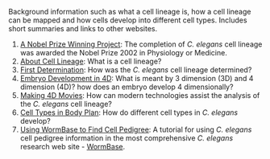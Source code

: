 Background information such as what a cell lineage is, how a cell
lineage can be mapped and how cells develop into different cell types.
Includes short summaries and links to other websites.

1.  [A Nobel Prize Winning
    Project](/nobel-prize-winning-project "A Nobel Prize Winning Project"):
    The completion of *C. elegans* cell lineage was awarded the Nobel
    Prize 2002 in Physiology or Medicine.
2.  [About Cell
    Lineage](/about-cell-lineage-and-fate-mapping "About Cell Lineage and Fate Mapping"):
    What is a cell lineage?
3.  [First
    Determination](/example-research-cell-lineage "Example Research - Cell Lineage"):
    How was the *C. elegans* cell lineage determined?
4.  [Embryo Development in
    4D](/embryo-development-4d "Embryo Development in 4D"): What is
    meant by 3 dimension (3D) and 4 dimension (4D)? how does an embryo
    develop 4 dimensionally?
5.  [Making 4D Movies](making-4d-movies): How can modern technologies
    assist the analysis of the *C. elegans* cell lineage?
6.  [Cell Types in Body
    Plan](/concepts-cell-type-body-plan "Concepts of Cell Type in Body Plan"):
    How do different cell types in *C. elegans* develop?
7.  [Using WormBase to Find Cell
    Pedigree](/using-wormbase-find-cell-pedigree "Using WormBase to find Cell Pedigree"):
    A tutorial for using *C. elegans* cell pedigree information in the
    most comprehensive *C. elegans* research web site -
    [WormBase](http://www.wormbase.org/ "Opens in new window").
